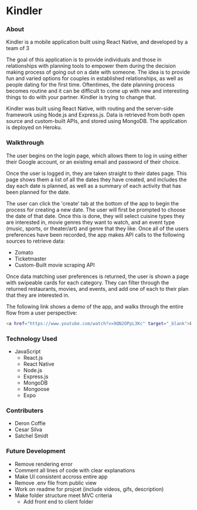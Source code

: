 # Kindler

### About
  
Kindler is a mobile application built using React Native, and developed by a team of 3

The goal of this application is to provide individuals and those in relationships with planning tools to empower them during the decision making process of going out on a date with someone. The idea is to provide fun and varied options for couples in established relationships, as well as people dating for the first time. Oftentimes, the date planning process becomes routine and it can be difficult to come up with new and interesting things to do with your partner. Kindler is trying to change that. 

Kindler was built using React Native, with routing and the server-side framework using Node.js and Express.js. Data is retrieved from both open source and custom-built APIs, and stored using MongoDB. The application is deployed on Heroku. 

### Walkthrough

The user begins on the login page, which allows them to log in using either their Google account, or an existing email and password of their choice. 

Once the user is logged in, they are taken straight to their dates page. This page shows them a list of all the dates they have created, and includes the day each date is planned, as well as a summary of each activity that has been planned for the date. 

The user can click the 'create' tab at the bottom of the app to begin the process for creating a new date. The user will first be prompted to choose the date of that date. Once this is done, they will select cuisine types they are interested in, movie genres they want to watch, and an event type (music, sports, or theater/art) and genre that they like. Once all of the users preferences have been recorded, the app makes API calls to the following sources to retrieve data:
* Zomato
* Ticketmaster
* Custom-Built movie scraping API

Once data matching user preferences is returned, the user is shown a page with swipeable cards for each category. They can filter through the returned restaurants, movies, and events, and add one of each to their plan that they are interested in. 

The following link shows a demo of the app, and walks through the entire flow from a user perspective:

```sh
<a href="https://www.youtube.com/watch?v=9QN2OPpL3Kc" target="_blank">Link</a>
```

### Technology Used

* JavaScript
  * React.js
  * React Native
  * Node.js
  * Express.js
  * MongoDB
  * Mongoose
  * Expo

### Contributers
 * Deron Coffie
 * Cesar Silva
 * Satchel Smidt
	
### Future Development

* Remove rendering error
* Comment all lines of code with clear explanations
* Make UI consistent accross entire app
* Remove .env file from public view
* Work on readme for projcet (include videos, gifs, description)
* Make folder structure meet MVC criteria
  * Add front end to client folder

